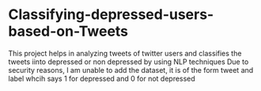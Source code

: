 # Classifying-depressed-users-based-on-Tweets 
This project helps in analyzing tweets of twitter users and classifies the tweets iinto depressed or non depressed by using NLP techniques
Due to security reasons, I am unable to add the dataset, it is of the form tweet and label whcih says 1 for depressed and 0 for not depressed
